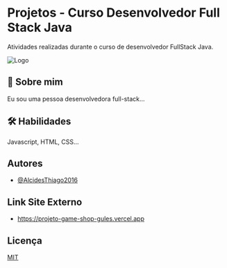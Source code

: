 
# Projetos - Curso Desenvolvedor Full Stack Java

Atividades realizadas durante o curso de desenvolvedor FullStack Java.

![Logo](https://encrypted-tbn0.gstatic.com/images?q=tbn:ANd9GcQtIrUG4dtvXimo7LtUaVwl6g3qEPNCgjS6zw&s)


## 🚀 Sobre mim
Eu sou uma pessoa desenvolvedora full-stack...


## 🛠 Habilidades
Javascript, HTML, CSS...


## Autores

- [@AlcidesThiago2016](https://github.com/AlcidesThiago2016)

## Link Site Externo

- https://projeto-game-shop-gules.vercel.app

## Licença

[MIT](https://choosealicense.com/licenses/mit/)
